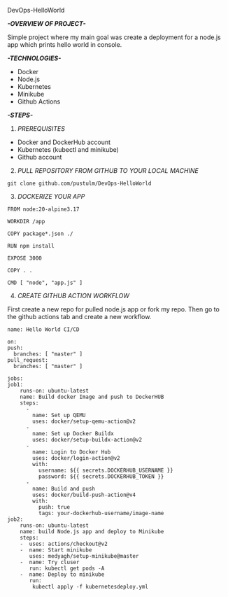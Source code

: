  DevOps-HelloWorld

***-OVERVIEW OF PROJECT-***

Simple project where my main goal was create a deployment for a node.js app which prints hello world in console. 

***-TECHNOLOGIES-***

- Docker
- Node.js
- Kubernetes
- Minikube
- Github Actions

***-STEPS-***

1. *PREREQUISITES*
   
  - Docker and DockerHub account
  - Kubernetes (kubectl and minikube)
  - Github account
    
2. *PULL REPOSITORY FROM GITHUB TO YOUR LOCAL MACHINE*
  ```
  git clone github.com/pustulm/DevOps-HelloWorld
  ```
3. *DOCKERIZE YOUR APP*
  ```
  FROM node:20-alpine3.17

  WORKDIR /app

  COPY package*.json ./

  RUN npm install

  EXPOSE 3000

  COPY . .

  CMD [ "node", "app.js" ]
  ```
4. *CREATE GITHUB ACTION WORKFLOW*
   
  First create a new repo for pulled node.js app or fork my repo.
  Then go to the github actions tab and create a new workflow.
  
  ```
  name: Hello World CI/CD

on:
  push:
    branches: [ "master" ]
  pull_request:
    branches: [ "master" ]

jobs:
  job1:
      runs-on: ubuntu-latest
      name: Build docker Image and push to DockerHUB
      steps:
        -
          name: Set up QEMU
          uses: docker/setup-qemu-action@v2
        -
          name: Set up Docker Buildx
          uses: docker/setup-buildx-action@v2
        -
          name: Login to Docker Hub
          uses: docker/login-action@v2
          with:
            username: ${{ secrets.DOCKERHUB_USERNAME }}
            password: ${{ secrets.DOCKERHUB_TOKEN }}
        -
          name: Build and push
          uses: docker/build-push-action@v4
          with:
            push: true
            tags: your-dockerhub-username/image-name
  job2:
      runs-on: ubuntu-latest
      name: build Node.js app and deploy to Minikube
      steps:
      -  uses: actions/checkout@v2
      -  name: Start minikube
         uses: medyagh/setup-minikube@master
      -  name: Try cluser
         run: kubectl get pods -A
      -  name: Deploy to minikube
         run:
          kubectl apply -f kubernetesdeploy.yml
  ```  
